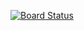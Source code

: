 [![Board Status](https://dev.azure.com/udawalpola/ec8b30a7-1d3c-4e46-88a4-b511b94c6504/896a426e-ad49-4bd5-a03e-dd58b4c4093e/_apis/work/boardbadge/4cb26122-00ee-4fc4-a1fd-5431c970afff)](https://dev.azure.com/udawalpola/ec8b30a7-1d3c-4e46-88a4-b511b94c6504/_boards/board/t/896a426e-ad49-4bd5-a03e-dd58b4c4093e/Microsoft.RequirementCategory)